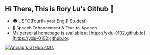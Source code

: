 ## Hi There, This is Rory Lu's Github 👋
- 🎓 USTC(Fourth-year Eng.D Student)
- 🔭 Speech Enhancement & Text-to-Speech
- My personal homepage is available at [https://yxlu-0102.github.io](https://yxlu-0102.github.io).

[![Anurag's GitHub stats](https://github-readme-stats.vercel.app/api?username=yxlu-0102)](https://github.com/anuraghazra/github-readme-stats)
